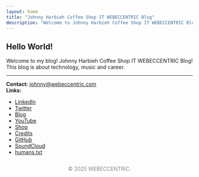 ```yaml
---
layout: home
title: "Johnny Harbieh Coffee Shop IT WEBECCENTRIC Blog"
description: "Welcome to Johnny Harbieh Coffee Shop IT WEBECCENTRIC Blog. This blog is about technology, music and career."
---
```



## Hello World!

Welcome to my blog! Johnny Harbieh Coffee Shop IT WEBECCENTRIC Blog! This blog is about technology, music and career.

---

**Contact:** johnny@webeccentric.com  
**Links:**
- [LinkedIn](https://www.linkedin.com/in/jharbieh)
- [Twitter](https://twitter.com/jharbieh)
- [Blog](https://johnnyharbieh.wordpress.com/)
- [YouTube](https://www.youtube.com/@johnnyharbieh)
- [Shop](https://coffee-shop-it.creator-spring.com/)
- [Credits](credits.html)
- [GitHub](https://github.com/jharbieh)
- [SoundCloud](https://soundcloud.com/jharbieh)
- [humans.txt](Humans.txt)

<div style="text-align:center; color:#888; margin-top:2em;">&copy; 2025 WEBECCENTRIC.</div>
